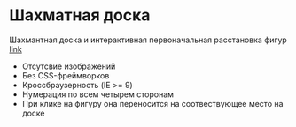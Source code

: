# Шахматная доска
Шахмантная доска и интерактивная первоначальная расстановка фигур [link](https://ilich-x.github.io/ChessBoard/)

* Отсутсвие изображений
* Без CSS-фреймворков
* Кроссбраузерность (IE >= 9)
* Нумерация по всем четырем сторонам
* При клике на фигуру она переносится на соотвествующее место на доске
